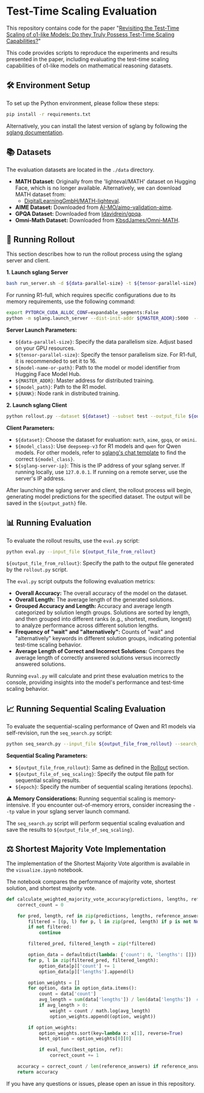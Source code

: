 # Test-Time Scaling Evaluation

This repository contains code for the paper "[Revisiting the Test-Time Scaling of o1-like Models: Do they Truly Possess Test-Time Scaling Capabilities?](https://arxiv.org/abs/2502.12215)"

This code provides scripts to reproduce the experiments and results presented in the paper, including evaluating the test-time scaling capabilities of o1-like models on mathematical reasoning datasets.

## 🛠️ Environment Setup

To set up the Python environment, please follow these steps:

```bash
pip install -r requirements.txt
````

Alternatively, you can install the latest version of sglang by following the [sglang documentation](https://docs.sglang.ai/).

## 📚 Datasets

The evaluation datasets are located in the `./data` directory.

  - **MATH Dataset:** Originally from the 'lighteval/MATH' dataset on Hugging Face, which is no longer available. Alternatively, we can download MATH dataset from:
      - [DigitalLearningGmbH/MATH-lighteval](https://www.google.com/url?sa=E&source=gmail&q=https://huggingface.co/datasets/DigitalLearningGmbH/MATH-lighteval).
  - **AIME Dataset:** Downloaded from [AI-MO/aimo-validation-aime](https://www.google.com/url?sa=E&source=gmail&q=https://huggingface.co/datasets/AI-MO/aimo-validation-aime).
  - **GPQA Dataset:** Downloaded from [Idavidrein/gpqa](https://www.google.com/url?sa=E&source=gmail&q=https://huggingface.co/datasets/Idavidrein/gpqa).
  - **Omni-Math Dataset:** Downloaded from [KbsdJames/Omni-MATH](https://www.google.com/url?sa=E&source=gmail&q=https://huggingface.co/datasets/KbsdJames/Omni-MATH).


## 🚀 Running Rollout

This section describes how to run the rollout process using the sglang server and client.

**1. Launch sglang Server**

```bash
bash run_server.sh -d ${data-parallel-size} -t ${tensor-parallel-size} -m ${model-name-or-path}
```

For running R1-full, which requires specific configurations due to its memory requirements, use the following command:

```bash
export PYTORCH_CUDA_ALLOC_CONF=expandable_segments:False
python -m sglang.launch_server --dist-init-addr ${MASTER_ADDR}:5000  --model-path ${model_path} --tp 16 --mem-fraction-static 0.8 --chunked-prefill-size 8192 --node-rank ${RANK} --trust-remote-code --nnodes 2
```

**Server Launch Parameters:**

  - `${data-parallel-size}`:  Specify the data parallelism size. Adjust based on your GPU resources.
  - `${tensor-parallel-size}`: Specify the tensor parallelism size. For R1-full, it is recommended to set it to 16.
  - `${model-name-or-path}`:  Path to the model or model identifier from Hugging Face Model Hub.
  - `${MASTER_ADDR}`:  Master address for distributed training.
  - `${model_path}`: Path to the R1 model.
  - `${RANK}`: Node rank in distributed training.

**2. Launch sglang Client**

```bash
python rollout.py --dataset ${dataset} --subset test --output_file ${output_path} --n_sample 5 --overwrite --model_class ${model_class} --host ${sglang-server-ip}
```

**Client Parameters:**

  - `${dataset}`: Choose the dataset for evaluation: `math`, `aime`, `gpqa`, or `omini`.
  - `${model_class}`:  Use `deepseep-v3` for R1 models and `qwen` for Qwen models. For other models, refer to [sglang's chat template](https://github.com/sgl-project/sglang/blob/main/python/sglang/lang/chat_template.py) to find the correct `${model_class}`.
  - `${sglang-server-ip}`:  This is the IP address of your sglang server. If running locally, use `127.0.0.1`. If running on a remote server, use the server's IP address.

After launching the sglang server and client, the rollout process will begin, generating model predictions for the specified dataset. The output will be saved in the `${output_path}` file.

## 📊 Running Evaluation

To evaluate the rollout results, use the `eval.py` script:

```bash
python eval.py --input_file ${output_file_from_rollout}
```

`${output_file_from_rollout}`:  Specify the path to the output file generated by the `rollout.py` script.

The `eval.py` script outputs the following evaluation metrics:

  - **Overall Accuracy:** The overall accuracy of the model on the dataset.
  - **Overall Length:** The average length of the generated solutions.
  - **Grouped Accuracy and Length:** Accuracy and average length categorized by solution length groups. Solutions are sorted by length, and then grouped into different ranks (e.g., shortest, medium, longest) to analyze performance across different solution lengths.
  - **Frequency of "wait" and "alternatively":**  Counts of "wait" and "alternatively" keywords in different solution groups, indicating potential test-time scaling behavior.
  - **Average Length of Correct and Incorrect Solutions:**  Compares the average length of correctly answered solutions versus incorrectly answered solutions.

Running `eval.py` will calculate and print these evaluation metrics to the console, providing insights into the model's performance and test-time scaling behavior.

## 📈 Running Sequential Scaling Evaluation

To evaluate the sequential-scaling performance of Qwen and R1 models via self-revision, run the `seq_search.py` script:

```bash
python seq_search.py --input_file ${output_file_from_rollout} --search_file ${output_file_of_seq_scaling} --epoch ${epoch} --resume --model_class ${model_class} --host {sglang-server-ip}
```

**Sequential Scaling Parameters:**

  - `${output_file_from_rollout}`:  Same as defined in the [Rollout](https://www.google.com/url?sa=E&source=gmail&q=#🚀-running-rollout) section.
  - `${output_file_of_seq_scaling}`: Specify the output file path for sequential scaling results.
  - `${epoch}`:  Specify the number of sequential scaling iterations (epochs).

**⚠️ Memory Considerations:** Running sequential scaling is memory-intensive. If you encounter out-of-memory errors, consider increasing the `--tp` value in your sglang server launch command.

The `seq_search.py` script will perform sequential scaling evaluation and save the results to `${output_file_of_seq_scaling}`.

## ⚖️ Shortest Majority Vote Implementation

The implementation of the Shortest Majority Vote algorithm is available in the `visualize.ipynb` notebook.

The notebook compares the performance of majority vote, shortest solution, and shortest majority vote.

```python
def calculate_weighted_majority_vote_accuracy(predictions, lengths, reference_answers):
    correct_count = 0

    for pred, length, ref in zip(predictions, lengths, reference_answers):
        filtered = [(p, l) for p, l in zip(pred, length) if p is not None]
        if not filtered:
            continue

        filtered_pred, filtered_length = zip(*filtered)

        option_data = defaultdict(lambda: {'count': 0, 'lengths': []})
        for p, l in zip(filtered_pred, filtered_length):
            option_data[p]['count'] += 1
            option_data[p]['lengths'].append(l)

        option_weights = []
        for option, data in option_data.items():
            count = data['count']
            avg_length = sum(data['lengths']) / len(data['lengths'])  # 计算length均值
            if avg_length > 0:
                weight = count / math.log(avg_length)
                option_weights.append((option, weight))

        if option_weights:
            option_weights.sort(key=lambda x: x[1], reverse=True)
            best_option = option_weights[0][0]

            if eval_func(best_option, ref):
                correct_count += 1

    accuracy = correct_count / len(reference_answers) if reference_answers else 0
    return accuracy
```

If you have any questions or issues, please open an issue in this repository.